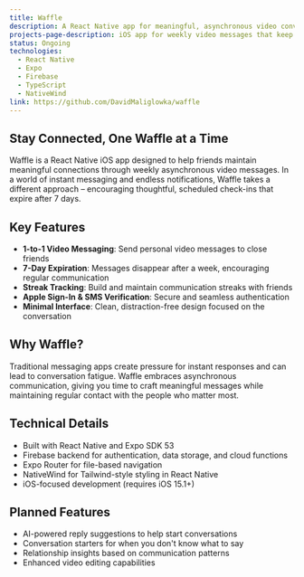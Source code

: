 ```yaml
---
title: Waffle
description: A React Native app for meaningful, asynchronous video conversations between close friends. Send weekly video messages that expire after 7 days to stay connected.
projects-page-description: iOS app for weekly video messages that keep friendships alive.
status: Ongoing
technologies:
  - React Native
  - Expo
  - Firebase
  - TypeScript
  - NativeWind
link: https://github.com/DavidMaliglowka/waffle
---
```


## Stay Connected, One Waffle at a Time

Waffle is a React Native iOS app designed to help friends maintain meaningful connections through weekly asynchronous video messages. In a world of instant messaging and endless notifications, Waffle takes a different approach – encouraging thoughtful, scheduled check-ins that expire after 7 days.

## Key Features

- **1-to-1 Video Messaging**: Send personal video messages to close friends
- **7-Day Expiration**: Messages disappear after a week, encouraging regular communication
- **Streak Tracking**: Build and maintain communication streaks with friends
- **Apple Sign-In & SMS Verification**: Secure and seamless authentication
- **Minimal Interface**: Clean, distraction-free design focused on the conversation

## Why Waffle?

Traditional messaging apps create pressure for instant responses and can lead to conversation fatigue. Waffle embraces asynchronous communication, giving you time to craft meaningful messages while maintaining regular contact with the people who matter most.

## Technical Details

- Built with React Native and Expo SDK 53
- Firebase backend for authentication, data storage, and cloud functions
- Expo Router for file-based navigation
- NativeWind for Tailwind-style styling in React Native
- iOS-focused development (requires iOS 15.1+)

## Planned Features

- AI-powered reply suggestions to help start conversations
- Conversation starters for when you don't know what to say
- Relationship insights based on communication patterns
- Enhanced video editing capabilities